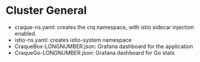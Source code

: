 # Cluster General

* craque-ns.yaml: creates the crq namespace, with istio sidecar injection enabled.
* istio-ns.yaml: creates istio-system namespace
* CraqueBox-LONGNUMBER.json: Grafana dashboard for the application
* CraqueGo-LONGNUMBER.json: Grafana dashboard for Go stats


